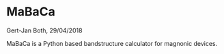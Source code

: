 # MaBaCa
Gert-Jan Both, 29/04/2018

MaBaCa is a Python based bandstructure calculator for magnonic devices.